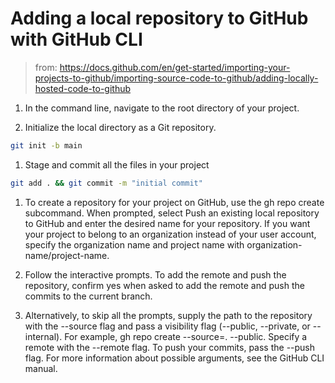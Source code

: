 # Adding a local repository to GitHub with GitHub CLI

> from: https://docs.github.com/en/get-started/importing-your-projects-to-github/importing-source-code-to-github/adding-locally-hosted-code-to-github

1. In the command line, navigate to the root directory of your project.

1. Initialize the local directory as a Git repository.

```bash
git init -b main
```

1. Stage and commit all the files in your project

```bash
git add . && git commit -m "initial commit"
```

1. To create a repository for your project on GitHub, use the gh repo create subcommand. When prompted, select Push an existing local repository to GitHub and enter the desired name for your repository. If you want your project to belong to an organization instead of your user account, specify the organization name and project name with organization-name/project-name.

1. Follow the interactive prompts. To add the remote and push the repository, confirm yes when asked to add the remote and push the commits to the current branch.

1. Alternatively, to skip all the prompts, supply the path to the repository with the --source flag and pass a visibility flag (--public, --private, or --internal). For example, gh repo create --source=. --public. Specify a remote with the --remote flag. To push your commits, pass the --push flag. For more information about possible arguments, see the GitHub CLI manual.

